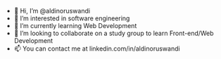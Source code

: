 - 👋 Hi, I’m @aldinoruswandi
- 👀 I’m interested in software engineering 
- 🌱 I’m currently learning Web Development
- 💞️ I’m looking to collaborate on a study group to learn Front-end/Web Development
- 📫 You can contact me at linkedin.com/in/aldinoruswandi

<!---
aldinoruswandi/aldinoruswandi is a ✨ special ✨ repository because its `README.md` (this file) appears on your GitHub profile.
You can click the Preview link to take a look at your changes.
--->
